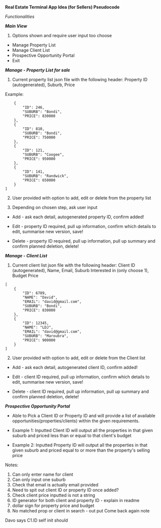 **Real Estate Terminal App Idea (for Sellers) Pseudocode**

*Functionalities*

***Main View***
1. Options shown and require user input too choose
* Manage Property List
* Manage Client List
* Prospective Opportunity Portal
* Exit

***Manage - Property List for sale***

1. Current property list json file with the following header: Property ID (autogenerated), Suburb, Price 

Example:

```[
    {
        "ID": 246,
        "SUBURB": "Bondi",
        "PRICE": 830000
    },
    {
        "ID": 810,
        "SUBURB": "Bondi",
        "PRICE": 750000
    },
    {
        "ID": 121,
        "SUBURB": "Coogee",
        "PRICE": 950000
    },
    {
        "ID": 141,
        "SUBURB": "Randwick",
        "PRICE": 650000
    }
]
```

2. User provided with option to add, edit or delete from the property list 

3. Depending on chosen step, ask user input 
* Add - ask each detail, autogenerated property ID, confirm added!

* Edit - property ID required, pull up information, confirm which details to edit, summarise new version, save!

* Delete - property ID required, pull up information, pull up summary and confirm planned deletion, delete!


***Manage -  Client List***

1. Current client list json file with the following header: Client ID (autogenerated), Name, Email, Suburb Interested in (only choose 1), Budget Price

```
[
    {
        "ID": 6789,
        "NAME": "David",
        "EMAIL": "david@gmail.com",
        "SUBURB": "Bondi",
        "PRICE": 830000
    },
    {
        "ID": 12345,
        "NAME": "LDJ",
        "EMAIL": "david@gmail.com",
        "SUBURB": "Maroubra",
        "PRICE": 900000
    }
]

```

2. User provided with option to add, edit or delete from the Client list 
* Add - ask each detail, autogenerated client ID, confirm added!

* Edit - client ID required, pull up information, confirm which details to edit, summarise new version, save!

* Delete - client ID required, pull up information, pull up summary and confirm planned deletion, delete!

***Prospective Opportunity Portal***

* Able to Pick a Client ID or Property ID and will provide a list of available opportunities(properties/clients) within the given requirements.

* Example 1: Inputted Client ID will output all the properties in that given suburb and priced less than or equal to that client's budget

* Example 2: Inputted Property ID will output all the properties in that given suburb and priced equal to or more than the property's selling price


Notes:
1. Can only enter name for client
2. Can only input one suburb
3. Check that email is actually email provided
4. Need to spit out client ID or property ID once added? 
5. Check client price inputted is not a string
6. ID generator for both client and property ID  - explain in readme
7. dollar sign for property price and budget
9. No matched prop or client in search - out put Come back again note

Davo says C1.ID self init should 